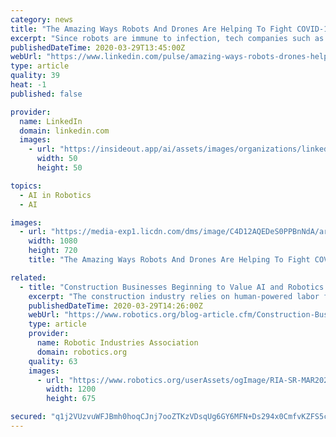 ```yaml
---
category: news
title: "The Amazing Ways Robots And Drones Are Helping To Fight COVID-19"
excerpt: "Since robots are immune to infection, tech companies such as JD.com and others have ... For more on AI and technology trends, see Bernard Marr’s book Artificial Intelligence in Practice: How 50 Companies Used AI and Machine Learning To Solve Problems and his forthcoming book Tech Trends in Practice: The 25 Technologies That Are Driving ..."
publishedDateTime: 2020-03-29T13:45:00Z
webUrl: "https://www.linkedin.com/pulse/amazing-ways-robots-drones-helping-fight-covid-19-bernard-marr"
type: article
quality: 39
heat: -1
published: false

provider:
  name: LinkedIn
  domain: linkedin.com
  images:
    - url: "https://insideout.app/ai/assets/images/organizations/linkedin.com-50x50.jpg"
      width: 50
      height: 50

topics:
  - AI in Robotics
  - AI

images:
  - url: "https://media-exp1.licdn.com/dms/image/C4D12AQEDeS0PPBnNdA/article-cover_image-shrink_720_1280/0?e=1591228800&v=beta&t=Cy3rtNCLXkYk9F35ZxAqMCoNNMY_3cA3n4pwWG-rl10"
    width: 1080
    height: 720
    title: "The Amazing Ways Robots And Drones Are Helping To Fight COVID-19"

related:
  - title: "Construction Businesses Beginning to Value AI and Robotics for Multiple Challenges"
    excerpt: "The construction industry relies on human-powered labor for most projects, start to finish. But businesses are finally starting to take notice of AI and robotics. When you look at a completed building now, you assume that human workers did everything from moving the dirt to installing the plumbing to hanging the lights. But could a building one ..."
    publishedDateTime: 2020-03-29T14:26:00Z
    webUrl: "https://www.robotics.org/blog-article.cfm/Construction-Businesses-Beginning-to-Value-AI-and-Robotics-for-Multiple-Challenges/246"
    type: article
    provider:
      name: Robotic Industries Association
      domain: robotics.org
    quality: 63
    images:
      - url: "https://www.robotics.org/userAssets/ogImage/RIA-SR-MAR2020-T2-1125525958-SM-FBLI.jpg"
        width: 1200
        height: 675

secured: "q1j2VUzvuWFJBmh0hoqCJnj7ooZTKzVDsqUg6GY6MFN+Ds294x0CmfvKZFS5ceQoh+bEpYPx9piTea8Mb7x782M+myXhW9W8JKLiNUR/yGLQDoYsV1hToDV4lhyD/6rTg2Zavw6usvzNfPKyLLHSfOFREfm1fRXzrp5evaQMFfR7eUE1RhPZq+W6pF5AKXibqv6CQvxfQbwa+eQ87BFRkFVpWakwAMtzT5OLXtk5LJRmvhfg6m8iVJgw3cvi2zgO/TpYT4glS03yaeJ0g0jgDcYN8C7Ac74Yv6+yXw+NI/zzovEdCJaIktl4I/CPHwRW;Ay2+/BPcK1KQCJ6B72SW1A=="
---
```


